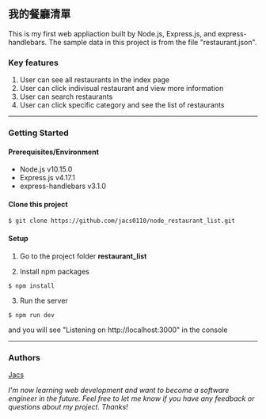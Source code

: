 ## 我的餐廳清單

This is my first web appliaction built by Node.js, Express.js, and express-handlebars. The sample data in this project is from the file "restaurant.json".

### Key features
1. User can see all restaurants in the index page
2. User can click indivisual restaurant and view more information
3. User can search restaurants
4. User can click specific category and see the list of  restaurants

---
### Getting Started
#### Prerequisites/Environment
* Node.js v10.15.0
* Express.js v4.17.1
* express-handlebars v3.1.0

#### Clone this project
```
$ git clone https://github.com/jacs0110/node_restaurant_list.git
```
#### Setup
1. Go to the project folder **restaurant_list**

2. Install npm packages
```
$ npm install
```
3. Run the server
```
$ npm run dev
```
and you will see "Listening on http://localhost:3000" in the console

---
### Authors
[Jacs](https://github.com/jacs0110)

*I'm now learning web development and want to become a software engineer in the future. Feel free to let me know if you have any feedback or questions about my project. Thanks!*
